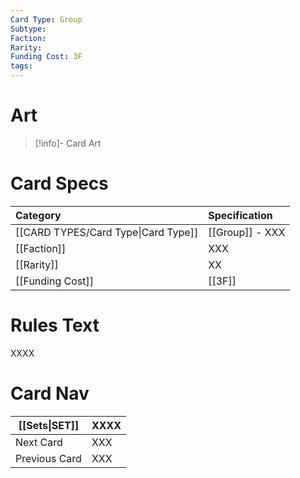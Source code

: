 ```yaml
---
Card Type: Group
Subtype: 
Faction: 
Rarity: 
Funding Cost: 3F
tags:
---
```

# Art

> [!info]- Card Art
> 

# Card Specs

| Category | Specification| 
| :--- | :--- |
| [[CARD TYPES/Card Type\|Card Type]] | [[Group]] - XXX |  
| [[Faction]] | XXX |  
| [[Rarity]] | XX |  
| [[Funding Cost]] | [[3F]] | 

# Rules Text  

XXXX

# Card Nav

| [[Sets\|SET]]           | XXXX |
| ------------- | ------------------------------ |
| Next Card     | XXX |
| Previous Card | XXX |


